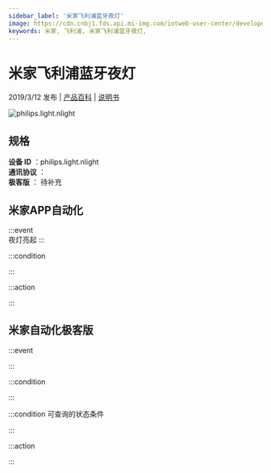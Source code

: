 ```yaml
---
sidebar_label: '米家飞利浦蓝牙夜灯'
image: https://cdn.cnbj1.fds.api.mi-img.com/iotweb-user-center/developer_1679070103688IynsOWjP.png?GalaxyAccessKeyId=AKVGLQWBOVIRQ3XLEW&Expires=9223372036854775807&Signature=D5+WP3cY1vWqE+HXHxD7gJ/SDKg=
keywords: 米家, 飞利浦, 米家飞利浦蓝牙夜灯, 
---
```

# 米家飞利浦蓝牙夜灯

2019/3/12 发布 | [产品百科](https://home.mi.com/webapp/content/baike/product/index.html?model=philips.light.nlight/) | [说明书](https://home.mi.com/views/introduction.html?model=philips.light.nlight&region=cn)

![philips.light.nlight](https://cdn.cnbj1.fds.api.mi-img.com/iotweb-user-center/developer_1679070103688IynsOWjP.png?GalaxyAccessKeyId=AKVGLQWBOVIRQ3XLEW&Expires=9223372036854775807&Signature=D5+WP3cY1vWqE+HXHxD7gJ/SDKg=)

## 规格  
> 
**设备 ID** ：philips.light.nlight  
**通讯协议** ：  
**极客版**  ： 待补充 


## 米家APP自动化  

:::event  
夜灯亮起
:::

:::condition  

:::

:::action   

:::

## 米家自动化极客版  

:::event  

:::

:::condition  

:::

:::condition 可查询的状态条件  

:::

:::action  

:::

        
